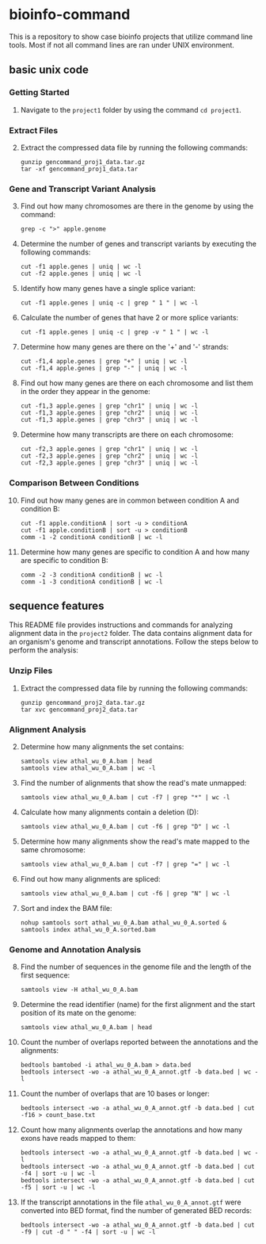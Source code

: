 # bioinfo-command
This is a repository to show case bioinfo projects that utilize command line tools. Most if not all command lines are ran under UNIX environment.
## basic unix code

### Getting Started
1. Navigate to the `project1` folder by using the command `cd project1`.

### Extract Files
2. Extract the compressed data file by running the following commands:
   ```
   gunzip gencommand_proj1_data.tar.gz
   tar -xf gencommand_proj1_data.tar
   ```

### Gene and Transcript Variant Analysis
3. Find out how many chromosomes are there in the genome by using the command:
   ```
   grep -c ">" apple.genome
   ```

4. Determine the number of genes and transcript variants by executing the following commands:
   ```
   cut -f1 apple.genes | uniq | wc -l
   cut -f2 apple.genes | uniq | wc -l
   ```

5. Identify how many genes have a single splice variant:
   ```
   cut -f1 apple.genes | uniq -c | grep " 1 " | wc -l
   ```

6. Calculate the number of genes that have 2 or more splice variants:
   ```
   cut -f1 apple.genes | uniq -c | grep -v " 1 " | wc -l
   ```

7. Determine how many genes are there on the '+' and '-' strands:
   ```
   cut -f1,4 apple.genes | grep "+" | uniq | wc -l
   cut -f1,4 apple.genes | grep "-" | uniq | wc -l
   ```

8. Find out how many genes are there on each chromosome and list them in the order they appear in the genome:
   ```
   cut -f1,3 apple.genes | grep "chr1" | uniq | wc -l
   cut -f1,3 apple.genes | grep "chr2" | uniq | wc -l
   cut -f1,3 apple.genes | grep "chr3" | uniq | wc -l
   ```

9. Determine how many transcripts are there on each chromosome:
   ```
   cut -f2,3 apple.genes | grep "chr1" | uniq | wc -l
   cut -f2,3 apple.genes | grep "chr2" | uniq | wc -l
   cut -f2,3 apple.genes | grep "chr3" | uniq | wc -l
   ```

### Comparison Between Conditions
10. Find out how many genes are in common between condition A and condition B:
    ```
    cut -f1 apple.conditionA | sort -u > conditionA
    cut -f1 apple.conditionB | sort -u > conditionB
    comm -1 -2 conditionA conditionB | wc -l
    ```

11. Determine how many genes are specific to condition A and how many are specific to condition B:
    ```
    comm -2 -3 conditionA conditionB | wc -l
    comm -1 -3 conditionA conditionB | wc -l
    ```

## sequence features

This README file provides instructions and commands for analyzing alignment data in the `project2` folder. The data contains alignment data for an organism's genome and transcript annotations. Follow the steps below to perform the analysis:

### Unzip Files
1. Extract the compressed data file by running the following commands:
   ```
   gunzip gencommand_proj2_data.tar.gz
   tar xvc gencommand_proj2_data.tar
   ```

### Alignment Analysis
2. Determine how many alignments the set contains:
   ```
   samtools view athal_wu_0_A.bam | head
   samtools view athal_wu_0_A.bam | wc -l
   ```

3. Find the number of alignments that show the read's mate unmapped:
   ```
   samtools view athal_wu_0_A.bam | cut -f7 | grep "*" | wc -l
   ```

4. Calculate how many alignments contain a deletion (D):
   ```
   samtools view athal_wu_0_A.bam | cut -f6 | grep "D" | wc -l
   ```

5. Determine how many alignments show the read's mate mapped to the same chromosome:
   ```
   samtools view athal_wu_0_A.bam | cut -f7 | grep "=" | wc -l
   ```

6. Find out how many alignments are spliced:
   ```
   samtools view athal_wu_0_A.bam | cut -f6 | grep "N" | wc -l
   ```

7. Sort and index the BAM file:
   ```
   nohup samtools sort athal_wu_0_A.bam athal_wu_0_A.sorted &
   samtools index athal_wu_0_A.sorted.bam
   ```

### Genome and Annotation Analysis
8. Find the number of sequences in the genome file and the length of the first sequence:
   ```
   samtools view -H athal_wu_0_A.bam
   ```

9. Determine the read identifier (name) for the first alignment and the start position of its mate on the genome:
   ```
   samtools view athal_wu_0_A.bam | head
   ```

10. Count the number of overlaps reported between the annotations and the alignments:
    ```
    bedtools bamtobed -i athal_wu_0_A.bam > data.bed
    bedtools intersect -wo -a athal_wu_0_A_annot.gtf -b data.bed | wc -l
    ```

11. Count the number of overlaps that are 10 bases or longer:
    ```
    bedtools intersect -wo -a athal_wu_0_A_annot.gtf -b data.bed | cut -f16 > count_base.txt
    ```

12. Count how many alignments overlap the annotations and how many exons have reads mapped to them:
    ```
    bedtools intersect -wo -a athal_wu_0_A_annot.gtf -b data.bed | wc -l
    bedtools intersect -wo -a athal_wu_0_A_annot.gtf -b data.bed | cut -f4 | sort -u | wc -l
    bedtools intersect -wo -a athal_wu_0_A_annot.gtf -b data.bed | cut -f5 | sort -u | wc -l
    ```

13. If the transcript annotations in the file `athal_wu_0_A_annot.gtf` were converted into BED format, find the number of generated BED records:
    ```
    bedtools intersect -wo -a athal_wu_0_A_annot.gtf -b data.bed | cut -f9 | cut -d " " -f4 | sort -u | wc -l
    ```

